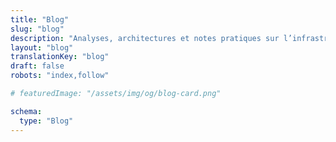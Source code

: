 ```yaml
---
title: "Blog"
slug: "blog"
description: "Analyses, architectures et notes pratiques sur l’infrastructure IT, le DevOps et l’automatisation."
layout: "blog"
translationKey: "blog"
draft: false
robots: "index,follow"

# featuredImage: "/assets/img/og/blog-card.png"

schema:
  type: "Blog"
---
```

